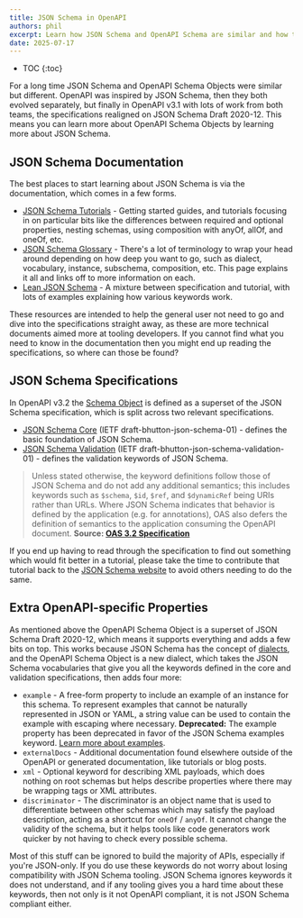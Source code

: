 ```yaml
---
title: JSON Schema in OpenAPI
authors: phil
excerpt: Learn how JSON Schema and OpenAPI Schema are similar and how they are different.
date: 2025-07-17
---
```


- TOC
{:toc}

For a long time JSON Schema and OpenAPI Schema Objects were similar but different. OpenAPI was inspired by JSON Schema, then they both evolved separately, but finally in OpenAPI v3.1 with lots of work from both teams, the specifications realigned on JSON Schema Draft 2020-12. This means you can learn more about OpenAPI Schema Objects by learning more about JSON Schema.

## JSON Schema Documentation

The best places to start learning about JSON Schema is via the documentation, which comes in a few forms.

- [JSON Schema Tutorials](https://json-schema.org/learn/getting-started-step-by-step) - Getting started guides, and tutorials focusing in on particular bits like the differences between required and optional properties, nesting schemas, using composition with anyOf, allOf, and oneOf, etc. 
- [JSON Schema Glossary](https://json-schema.org/learn/glossary) - There's a lot of terminology to wrap your head around depending on how deep you want to go, such as dialect, vocabulary, instance, subschema, composition, etc. This page explains it all and links off to more information on each.
- [Lean JSON Schema](https://www.learnjsonschema.com/2020-12/) - A mixture between specification and tutorial, with lots of examples explaining how various keywords work.

These resources are intended to help the general user not need to go and dive into the specifications straight away, as these are more technical documents aimed more at tooling developers. If you cannot find what you need to know in the documentation then you might end up reading the specifications, so where can those be found?

## JSON Schema Specifications

In OpenAPI v3.2 the [Schema Object](https://spec.openapis.org/oas/v3.2.0#schema-object) is defined as a superset of the JSON Schema specification, which is split across two relevant specifications.

- [JSON Schema Core](https://www.ietf.org/archive/id/draft-bhutton-json-schema-01.html) (IETF draft-bhutton-json-schema-01) - defines the basic foundation of JSON Schema.
- [JSON Schema Validation](https://www.ietf.org/archive/id/draft-bhutton-json-schema-validation-01.html) (IETF draft-bhutton-json-schema-validation-01) - defines the validation keywords of JSON Schema.

> Unless stated otherwise, the keyword definitions follow those of JSON Schema and do not add any additional semantics; this includes keywords such as `$schema`, `$id`, `$ref`, and `$dynamicRef` being URIs rather than URLs. Where JSON Schema indicates that behavior is defined by the application (e.g. for annotations), OAS also defers the definition of semantics to the application consuming the OpenAPI document.
> **Source: [OAS 3.2 Specification](https://spec.openapis.org/oas/v3.2.0#schema-object)**

If you end up having to read through the specification to find out something which would fit better in a tutorial, please take the time to contribute that tutorial back to the [JSON Schema website](https://github.com/json-schema-org/website) to avoid others needing to do the same.

## Extra OpenAPI-specific Properties

As mentioned above the OpenAPI Schema Object is a superset of JSON Schema Draft 2020-12, which means it supports everything and adds a few bits on top. This works because JSON Schema has the concept of [dialects](https://tools.ietf.org/html/draft-bhutton-json-schema-00#section-4.3.3), and the OpenAPI Schema Object is a new dialect, which takes the JSON Schema vocabularies that give you all the keywords defined in the core and validation specifications, then adds four more: 

- `example` - A free-form property to include an example of an instance for this schema. To represent examples that cannot be naturally represented in JSON or YAML, a string value can be used to contain the example with escaping where necessary. **Deprecated:** The example property has been deprecated in favor of the JSON Schema examples keyword. [Learn more about examples](_guides/openapi/specification/v3.2/data-models/examples.md).
- `externalDocs` - Additional documentation found elsewhere outside of the OpenAPI or generated documentation, like tutorials or blog posts.
- `xml` - Optional keyword for describing XML payloads, which does nothing on root schemas but helps describe properties where there may be wrapping tags or XML attributes.
- `discriminator` - The discriminator is an object name that is used to differentiate between other schemas which may satisfy the payload description, acting as a shortcut for `oneOf` / `anyOf`. It cannot change the validity of the schema, but it helps tools like code generators work quicker by not having to check every possible schema.

Most of this stuff can be ignored to build the majority of APIs, especially if you're JSON-only. If you do use these keywords do not worry about losing compatibility with JSON Schema tooling. JSON Schema ignores keywords it does not understand, and if any tooling gives you a hard time about these keywords, then not only is it not OpenAPI compliant, it is not JSON Schema compliant either.
